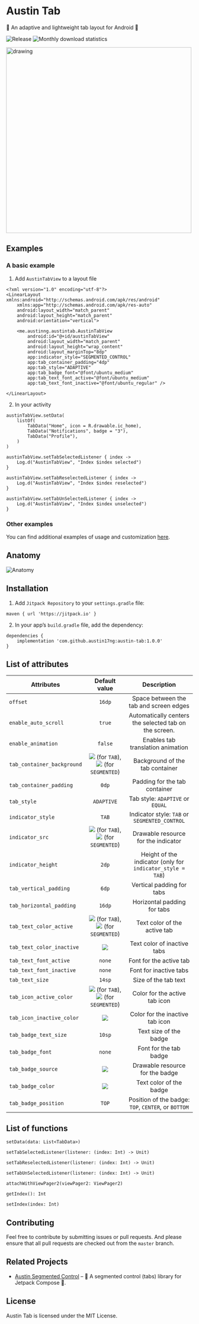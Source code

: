 # Austin Tab
:sheep: An adaptive and lightweight tab layout for Android :sheep:

![Release](https://jitpack.io/v/austin17ng/austin-tab.svg)
![Monthly download statistics](https://jitpack.io/v/austin17ng/austin-tab/month.svg)


<img src="/images/examples.png" alt="drawing" width="500"/>

## Examples
### A basic example
1. Add `AustinTabView` to a layout file

```
<?xml version="1.0" encoding="utf-8"?>
<LinearLayout xmlns:android="http://schemas.android.com/apk/res/android"
    xmlns:app="http://schemas.android.com/apk/res-auto"
    android:layout_width="match_parent"
    android:layout_height="match_parent"
    android:orientation="vertical">
    
    <me.austinng.austintab.AustinTabView
        android:id="@+id/austinTabView"
        android:layout_width="match_parent"
        android:layout_height="wrap_content"
        android:layout_marginTop="8dp"
        app:indicator_style="SEGMENTED_CONTROL"
        app:tab_container_padding="4dp"
        app:tab_style="ADAPTIVE"
        app:tab_badge_font="@font/ubuntu_medium"
        app:tab_text_font_active="@font/ubuntu_medium"
        app:tab_text_font_inactive="@font/ubuntu_regular" />
        
</LinearLayout>
```

2. In your activity

```
austinTabView.setData(
    listOf(
        TabData("Home", icon = R.drawable.ic_home),
        TabData("Notifications", badge = "3"),
        TabData("Profile"),
    )
)

austinTabView.setTabSelectedListener { index ->
    Log.d("AustinTabView", "Index $index selected")
}

austinTabView.setTabReselectedListener { index ->
    Log.d("AustinTabView", "Index $index reselected")
}

austinTabView.setTabUnSelectedListener { index ->
    Log.d("AustinTabView", "Index $index unselected")
}
```

### Other examples
You can find additional examples of usage and customization [here](app/src/main/java/me/austinng/austintab).

## Anatomy

![Anatomy](/images/anatomy.png "Anatomy")

## Installation

1. Add `Jitpack Repository` to your `settings.gradle` file:

```
maven { url 'https://jitpack.io' }
```

2. In your app’s `build.gradle` file, add the dependency:

```
dependencies {
	implementation 'com.github.austin17ng:austin-tab:1.0.0'
}
```

## List of attributes

| Attributes  |                                              Default value                                               | Description |
| ------------- |:--------------------------------------------------------------------------------------------------------:|:-------------:|
| `offset`    |                                                  `16dp`                                                  | Space between the tab and screen edges   |
| `enable_auto_scroll`     |                                                  `true`                                                  | Automatically centers the selected tab on the screen.  |
|   `enable_animation`   |                                                 `false`                                                  |   Enables tab translation animation  |
|   `tab_container_background`   |        ![](/images/tab_bg.png "") (for `TAB`), ![](/images/segmented_bg.png "") (for `SEGMENTED`)        |    Background of the tab container |
|     `tab_container_padding` |                                                  `0dp`                                                   |   Padding for the tab container  |
|  `tab_style`    |                                                `ADAPTIVE`                                                | Tab style: `ADAPTIVE` or `EQUAL`    |
|     `indicator_style` |                                                  `TAB`                                                   | Indicator style: `TAB` or `SEGMENTED_CONTROL`    |
|    `indicator_src`  | ![](/images/tab_indicator.png "") (for `TAB`), ![](/images/segmented_indicator.png "") (for `SEGMENTED`) |    Drawable resource for the indicator|
|`indicator_height`|                                                  `2dp`                                                   |Height of the indicator (only for `indicator_style = TAB`)|
|`tab_vertical_padding`|                                                  `6dp`                                                   |Vertical padding for tabs|
|`tab_horizontal_padding`|                                                  `16dp`                                                  |Horizontal padding for tabs|
|`tab_text_color_active`|            ![](/images/white.png "") (for `TAB`), ![](/images/black.png "") (for `SEGMENTED`)            |Text color of the active tab|
|`tab_text_color_inactive`|                                                 ![](/images/black.png "")                                                 |Text color of inactive tabs|
|`tab_text_font_active`|                                                  `none`                                                  |Font for the active tab|
|`tab_text_font_inactive`|                                                  `none`                                                  |Font for inactive tabs|
|`tab_text_size`|                                                  `14sp`                                                  |Size of the tab text|
|`tab_icon_active_color`|            ![](/images/white.png "") (for `TAB`), ![](/images/black.png "") (for `SEGMENTED`)            |Color for the active tab icon|
|`tab_icon_inactive_color`|                                        ![](/images/black.png "")                                         |Color for the inactive tab icon|
|`tab_badge_text_size`|                                                  `10sp`                                                  |Text size of the badge|
|`tab_badge_font`|                                                  `none`                                                  |Font for the tab badge|
|`tab_badge_source`|                                        ![](/images/badge.png "")                                         |Drawable resource for the badge|
|`tab_badge_color`|                                        ![](/images/white.png "")                                         |Text color of the badge|
|`tab_badge_position`|                                                  `TOP`                                                   |Position of the badge: `TOP`, `CENTER`, or `BOTTOM`|

## List of functions

`setData(data: List<TabData>)`

`setTabSelectedListener(listener: (index: Int) -> Unit)`

`setTabReselectedListener(listener: (index: Int) -> Unit)`

`setTabUnSelectedListener(listener: (index: Int) -> Unit)`

`attachWithViewPager2(viewPager2: ViewPager2)`

`getIndex(): Int`

`setIndex(index: Int)`

## Contributing

Feel free to contribute by submitting issues or pull requests. And please ensure that all pull requests are checked out from the `master` branch.

## Related Projects  
- [Austin Segmented Control](https://github.com/austin17ng/Austin_SegmentedControl) – 🐑 A segmented control (tabs) library for Jetpack Compose 🐑.

## License

Austin Tab is licensed under the MIT License.
